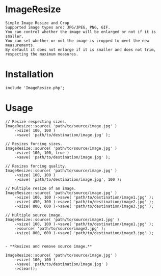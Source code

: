 # ImageResize
	Simple Image Resize and Crop
	Supported image types are: JPG/JPEG, PNG, GIF.
	You can control whether the image will be enlarged or not if it is smaller.
	You can set whether or not the image is cropped to meet the new measurements.
	By default it does not enlarge if it is smaller and does not trim, respecting the maximum measures.

# Installation
	include 'ImageResize.php';
  
# Usage
	// Resize respecting sizes.
	ImageResize::source( 'path/to/source/image.jpg' )
		->size( 100, 100 )
		->save( 'path/to/destination/image.jpg' );
	   
	// Resizes forcing sizes.
	ImageResize::source( 'path/to/source/image.jpg' )
		->size( 100, 100, true )
		->save( 'path/to/destination/image.jpg' );
	   
	// Resizes forcing quality.
	ImageResize::source( 'path/to/source/image.jpg' )
		->size( 100, 100 )
		->save( 'path/to/destination/image.jpg', 100 );
	   
	// Multiple resize of an image.
	ImageResize::source( 'path/to/source/image.jpg' )
		->size( 100, 100 )->save( 'path/to/destination/image1.jpg' );
		->size( 450, 300 )->save( 'path/to/destination/image2.jpg' );
		->size( 800, 600 )->save( 'path/to/destination/image3.jpg' );
	   
	// Multiple source image.
	ImageResize::source( 'path/to/source/image1.jpg' )
		->size( 100, 100 )->save( 'path/to/destination/image1.jpg' );
		->source( 'path/to/source/image2.jpg' );
		->size( 800, 600 )->save( 'path/to/destination/image3.jpg' );
	   
	   
	- **Resizes and remove source image.**
	
	ImageResize::source( 'path/to/source/image.jpg' )
		->size( 100, 100 )
		->save( 'path/to/destination/image.jpg' )
		->clear();
